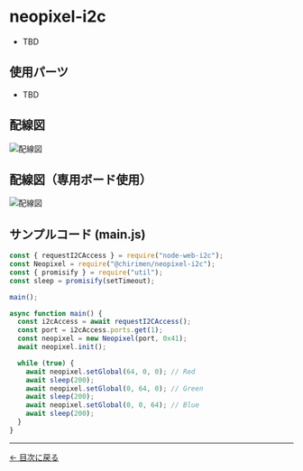 # neopixel-i2c



- TBD

## 使用パーツ

- TBD



## 配線図

![配線図](../node-examples/neopixel-i2c/schematic.png "schematic")

## 配線図（専用ボード使用）

![配線図](../node-examples/neopixel-i2c/schematic_with_dedicated_breadboard.png "schematic")

## サンプルコード (main.js)

```javascript
const { requestI2CAccess } = require("node-web-i2c");
const Neopixel = require("@chirimen/neopixel-i2c");
const { promisify } = require("util");
const sleep = promisify(setTimeout);

main();

async function main() {
  const i2cAccess = await requestI2CAccess();
  const port = i2cAccess.ports.get(1);
  const neopixel = new Neopixel(port, 0x41);
  await neopixel.init();

  while (true) {
    await neopixel.setGlobal(64, 0, 0); // Red
    await sleep(200);
    await neopixel.setGlobal(0, 64, 0); // Green
    await sleep(200);
    await neopixel.setGlobal(0, 0, 64); // Blue
    await sleep(200);
  }
}
```


---
[← 目次に戻る](./index.md)
